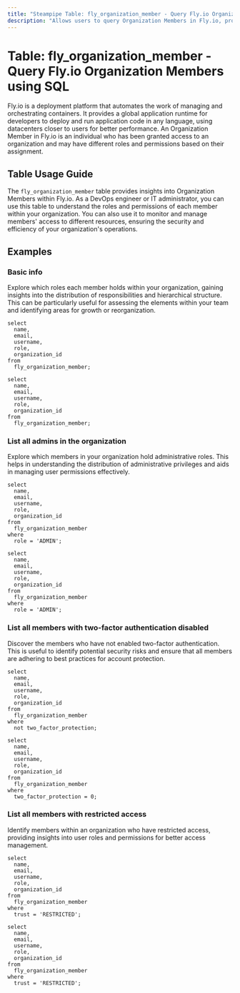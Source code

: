 ```yaml
---
title: "Steampipe Table: fly_organization_member - Query Fly.io Organization Members using SQL"
description: "Allows users to query Organization Members in Fly.io, providing details on member roles, organizations they belong to, and their associated metadata."
---
```


# Table: fly_organization_member - Query Fly.io Organization Members using SQL

Fly.io is a deployment platform that automates the work of managing and orchestrating containers. It provides a global application runtime for developers to deploy and run application code in any language, using datacenters closer to users for better performance. An Organization Member in Fly.io is an individual who has been granted access to an organization and may have different roles and permissions based on their assignment.

## Table Usage Guide

The `fly_organization_member` table provides insights into Organization Members within Fly.io. As a DevOps engineer or IT administrator, you can use this table to understand the roles and permissions of each member within your organization. You can also use it to monitor and manage members' access to different resources, ensuring the security and efficiency of your organization's operations.

## Examples

### Basic info
Explore which roles each member holds within your organization, gaining insights into the distribution of responsibilities and hierarchical structure. This can be particularly useful for assessing the elements within your team and identifying areas for growth or reorganization.

```sql+postgres
select
  name,
  email,
  username,
  role,
  organization_id
from
  fly_organization_member;
```

```sql+sqlite
select
  name,
  email,
  username,
  role,
  organization_id
from
  fly_organization_member;
```

### List all admins in the organization
Explore which members in your organization hold administrative roles. This helps in understanding the distribution of administrative privileges and aids in managing user permissions effectively.

```sql+postgres
select
  name,
  email,
  username,
  role,
  organization_id
from
  fly_organization_member
where
  role = 'ADMIN';
```

```sql+sqlite
select
  name,
  email,
  username,
  role,
  organization_id
from
  fly_organization_member
where
  role = 'ADMIN';
```

### List all members with two-factor authentication disabled
Discover the members who have not enabled two-factor authentication. This is useful to identify potential security risks and ensure that all members are adhering to best practices for account protection.

```sql+postgres
select
  name,
  email,
  username,
  role,
  organization_id
from
  fly_organization_member
where
  not two_factor_protection;
```

```sql+sqlite
select
  name,
  email,
  username,
  role,
  organization_id
from
  fly_organization_member
where
  two_factor_protection = 0;
```

### List all members with restricted access
Identify members within an organization who have restricted access, providing insights into user roles and permissions for better access management.

```sql+postgres
select
  name,
  email,
  username,
  role,
  organization_id
from
  fly_organization_member
where
  trust = 'RESTRICTED';
```

```sql+sqlite
select
  name,
  email,
  username,
  role,
  organization_id
from
  fly_organization_member
where
  trust = 'RESTRICTED';
```